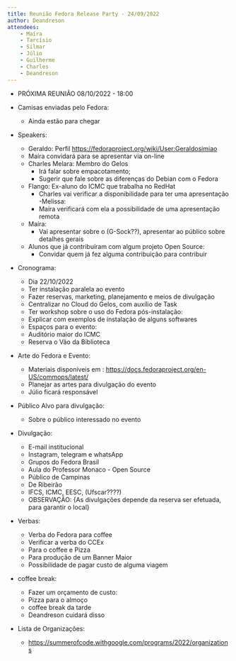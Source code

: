 ```yaml
---
title: Reunião Fedora Release Party - 24/09/2022
author: Deandreson
attendees:
    - Maíra
    - Tarcísio
    - Silmar
    - Júlio
    - Guilherme
    - Charles
    - Deandreson
---
```

 
- PRÓXIMA REUNIÃO 08/10/2022 - 18:00
 
- Camisas enviadas pelo Fedora:
	- Ainda estão para chegar
- Speakers:
	- Geraldo: Perfil https://fedoraproject.org/wiki/User:Geraldosimiao
	- Maíra convidará para se apresentar via on-line
	- Charles Melara: Membro do Gelos
		- Irá falar sobre empacotamento; 
		- Sugerir que fale sobre as diferenças do Debian com o Fedora  
	- Flango: Ex-aluno do ICMC que trabalha no RedHat
		- Charles vai verificar a disponibilidade para ter uma apresentação
	-Melissa:
		- Maíra verificará com ela a possibilidade de uma apresentação remota
	- Maíra:
		- Vai apresentar sobre o (G-Sock??), apresentar ao público sobre detalhes gerais
	- Alunos que já contribuíram com algum projeto Open Source:
		- Convidar quem já fez alguma contribuição para contribuir
- Cronograma:
	- Dia 22/10/2022
	- Ter instalação paralela ao evento 
	- Fazer reservas, marketing, planejamento e meios de divulgação
	- Centralizar no Cloud do Gelos, com auxílio de Task 
	- Ter workshop sobre o uso do Fedora pós-instalação:
	- Explicar com  exemplos de instalação de alguns softwares 
	- Espaços para o evento:
	- Auditório maior do ICMC
	- Reserva o Vão da Biblioteca
 
- Arte do Fedora e Evento:
	- Materiais disponíveis em : https://docs.fedoraproject.org/en-US/commops/latest/
	- Planejar as artes para divulgação do evento
	- Júlio ficará responsável
- Público Alvo para divulgação:
	- Sobre o público interessado no evento
 - Divulgação:
	- E-mail institucional
	- Instagram, telegram e whatsApp
	- Grupos do Fedora Brasil
	- Aula do Professor Monaco - Open Source
    - Público de Campinas
    - De Ribeirão
    - IFCS, ICMC, EESC, (Ufscar????)
	- OBSERVAÇÃO: {As divulgações depende da reserva ser efetuada, para garantir o local}
- Verbas:
	- Verba do Fedora para coffee
	- Verificar a verba do CCEx
	- Para o coffee e Pizza
	- Para produção de um Banner Maior
	- Possibilidade de pagar custo de alguma viagem
- coffee break:
	- Fazer um orçamento de custo:
	- Pizza para o almoço
	- coffee break da tarde
	- Deandreson cuidará disso
- Lista de Organizações:
	- https://summerofcode.withgoogle.com/programs/2022/organizations
